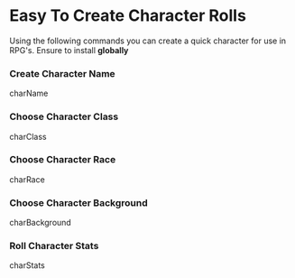 # Easy To Create Character Rolls

Using the following commands you can create a quick character for use in RPG's. Ensure to install **globally**

### Create Character Name
charName

### Choose Character Class
charClass

### Choose Character Race
charRace

### Choose Character Background
charBackground

### Roll Character Stats
charStats